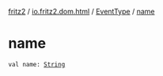 [fritz2](../../index.md) / [io.fritz2.dom.html](../index.md) / [EventType](index.md) / [name](./name.md)

# name

`val name: `[`String`](https://kotlinlang.org/api/latest/jvm/stdlib/kotlin/-string/index.html)